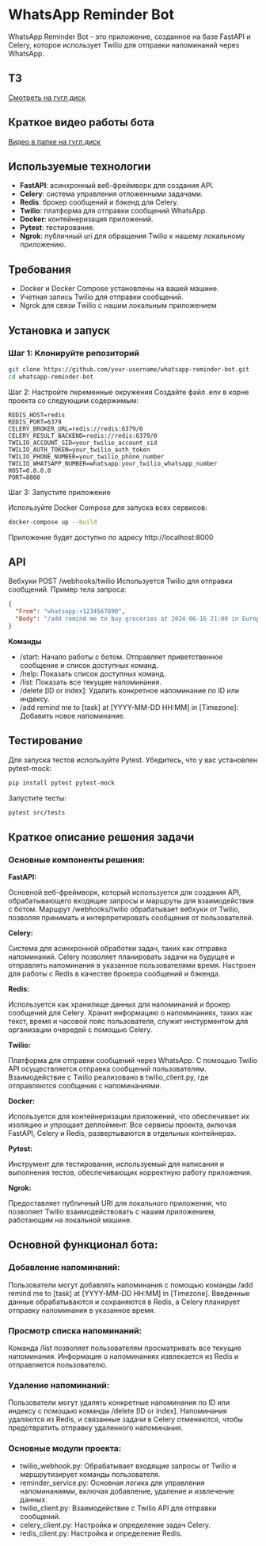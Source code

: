 # WhatsApp Reminder Bot

WhatsApp Reminder Bot - это приложение, созданное на базе FastAPI и Celery, которое использует Twilio для отправки напоминаний через WhatsApp.

## ТЗ
[Смотреть на гугл диск](https://docs.google.com/document/d/1GbAmRXWzPMxI-aeuYWF_92962LQ8WwYu/edit?usp=sharing&ouid=106308963898479999770&rtpof=true&sd=true)

## Краткое видео работы бота
[Видео в папке на гугл диск](https://drive.google.com/drive/folders/1tP7EQBeLUPQ4aaxGJX6E64jdfrjk6mZ-?usp=sharing)

## Используемые технологии

- **FastAPI**: асинхронный веб-фреймворк для создания API.
- **Celery**: система управления отложенными задачами.
- **Redis**: брокер сообщений и бэкенд для Celery.
- **Twilio**: платформа для отправки сообщений WhatsApp.
- **Docker**: контейнеризация приложений.
- **Pytest**: тестирование.
- **Ngrok**: публичный uri для обращения Twilio к нашему локальному приложению.

## Требования

- Docker и Docker Compose установлены на вашей машине.
- Учетная запись Twilio для отправки сообщений.
- Ngrok для связи Twilio с нашим локальным приложением

## Установка и запуск

### Шаг 1: Клонируйте репозиторий

```bash
git clone https://github.com/your-username/whatsapp-reminder-bot.git
cd whatsapp-reminder-bot
```

Шаг 2: Настройте переменные окружения
Создайте файл .env в корне проекта со следующим содержимым:
```env
REDIS_HOST=redis
REDIS_PORT=6379
CELERY_BROKER_URL=redis://redis:6379/0
CELERY_RESULT_BACKEND=redis://redis:6379/0
TWILIO_ACCOUNT_SID=your_twilio_account_sid
TWILIO_AUTH_TOKEN=your_twilio_auth_token
TWILIO_PHONE_NUMBER=your_twilio_phone_number
TWILIO_WHATSAPP_NUMBER=whatsapp:your_twilio_whatsapp_number
HOST=0.0.0.0
PORT=8000
```

Шаг 3: Запустите приложение

Используйте Docker Compose для запуска всех сервисов:
```bash
docker-compose up --build
```
Приложение будет доступно по адресу http://localhost:8000

## API

Вебхуки
POST /webhooks/twilio
Используется Twilio для отправки сообщений. Пример тела запроса:
```json
{
  "From": "whatsapp:+1234567890",
  "Body": "/add remind me to buy groceries at 2024-06-16 21:00 in Europe/Moscow"
}
```
**Команды**

* /start: Начало работы с ботом. Отправляет приветственное сообщение и список доступных команд.
* /help: Показать список доступных команд.
* /list: Показать все текущие напоминания.
* /delete [ID or index]: Удалить конкретное напоминание по ID или индексу.
* /add remind me to [task] at [YYYY-MM-DD HH:MM] in [Timezone]: Добавить новое напоминание. 

## Тестирование

Для запуска тестов используйте Pytest. Убедитесь, что у вас установлен pytest-mock:
```bash
pip install pytest pytest-mock
```
Запустите тесты:
```bash
pytest src/tests
```
## Краткое описание решения задачи
### Основные компоненты решения:

**FastAPI:**

Основной веб-фреймворк, который используется для создания API, обрабатывающего входящие запросы и маршруты для взаимодействия с ботом.
Маршрут /webhooks/twilio обрабатывает вебхуки от Twilio, позволяя принимать и интерпретировать сообщения от пользователей.

**Celery:**

Система для асинхронной обработки задач, таких как отправка напоминаний. Celery позволяет планировать задачи на будущее и отправлять напоминания в указанное пользователями время.
Настроен для работы с Redis в качестве брокера сообщений и бэкенда.

**Redis:**

Используется как хранилище данных для напоминаний и брокер сообщений для Celery.
Хранит информацию о напоминаниях, таких как текст, время и часовой пояс пользователя, 
служит инстурментом для организации очередей с помощью Celery.

**Twilio:**

Платформа для отправки сообщений через WhatsApp. С помощью Twilio API осуществляется отправка сообщений пользователям.
Взаимодействие с Twilio реализовано в twilio_client.py, где отправляются сообщения с напоминаниями.

**Docker:**

Используется для контейнеризации приложений, что обеспечивает их изоляцию и упрощает деплоймент.
Все сервисы проекта, включая FastAPI, Celery и Redis, развертываются в отдельных контейнерах.

**Pytest:**

Инструмент для тестирования, используемый для написания и выполнения тестов, обеспечивающих корректную работу приложения.

**Ngrok:**

Предоставляет публичный URI для локального приложения, что позволяет Twilio взаимодействовать с нашим приложением, работающим на локальной машине.

## Основной функционал бота:

### Добавление напоминаний:

Пользователи могут добавлять напоминания с помощью команды /add remind me to [task] at [YYYY-MM-DD HH:MM] in [Timezone].
Введенные данные обрабатываются и сохраняются в Redis, а Celery планирует отправку напоминания в указанное время.

### Просмотр списка напоминаний:

Команда /list позволяет пользователям просматривать все текущие напоминания.
Информация о напоминаниях извлекается из Redis и отправляется пользователю.

### Удаление напоминаний:

Пользователи могут удалять конкретные напоминания по ID или индексу с помощью команды /delete [ID or index].
Напоминания удаляются из Redis, и связанные задачи в Celery отменяются, чтобы предотвратить отправку удаленного напоминания.

### Основные модули проекта:

- twilio_webhook.py: Обрабатывает входящие запросы от Twilio и маршрутизирует команды пользователя.
- reminder_service.py: Основная логика для управления напоминаниями, включая добавление, удаление и извлечение данных.
- twilio_client.py: Взаимодействие с Twilio API для отправки сообщений.
- celery_client.py: Настройка и определение задач Celery.
- redis_client.py: Настройка и определение Redis.
